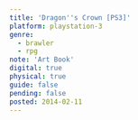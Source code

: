 ```yaml
---
title: 'Dragon''s Crown [PS3]'
platform: playstation-3
genre:
  - brawler
  - rpg
note: 'Art Book'
digital: true
physical: true
guide: false
pending: false
posted: 2014-02-11
---
```

